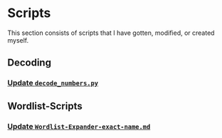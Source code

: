 # Scripts

This section consists of scripts that I have gotten, modified, or created myself.

## Decoding

### [Update `decode_numbers.py`](./decode_numbers.py)



## Wordlist-Scripts

### [Update `Wordlist-Expander-exact-name.md`](./Wordlist-Scripts/Wordlist-Expander-exact-name.md)

